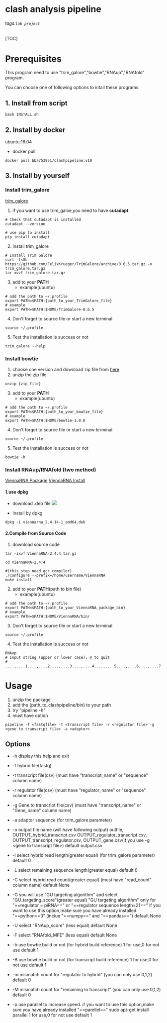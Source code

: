 clash analysis pipeline
===
###### tags:`lab project`
[TOC]


# Prerequisites
This program need to use "trim_galore","bowtie","RNAup","RNAfold" program.

You can choose one of following options to intall these programs.
## 1. Install from script
```shell=
bash INSTALL.sh
```
## 2. Install by docker 
ubuntu:16.04
- docker pull
```shell=
docker pull bba753951/clashpipeline:v10
```


## 3. Install by yourself

### Install trim_galore
[trim_galore](https://github.com/FelixKrueger/TrimGalore#installation)
1. if you want to use trim_galoe,you need to have **cutadapt**
```shell=
# Check that cutadapt is installed
cutadapt --version

# use pip to install 
pip install cutadapt
```

2. Install trim_galore
```shell=
# Install Trim Galore
curl -fsSL https://github.com/FelixKrueger/TrimGalore/archive/0.6.5.tar.gz -o trim_galore.tar.gz
tar xvzf trim_galore.tar.gz
```
3. add to your **PATH**
    - example(ubuntu)
```shell=
# add the path to ~/.profile
export PATH=$PATH:{path_to_your_TrimGalore_file}
# example
export PATH=$PATH:$HOME/TrimGalore-0.6.5
```
4. Don't forget to source file or start a new terminal
```shell=
source ~/.profile
```
5. Test the installation is success or not
```shell=
trim_galore --help
```


### Install bowtie


1. choose one version and download zip file from [here](https://sourceforge.net/projects/bowtie-bio/files/bowtie/)
2. unzip the zip file
```shell=
unzip {zip_file}
```
3. add to your **PATH**
    - example(ubuntu)
```shell=
# add the path to ~/.profile
export PATH=$PATH:{path_to_your_bowtie_file}
# example
export PATH=$PATH:$HOME/bowtie-1.0.0
```
4. Don't forget to source file or start a new terminal
```shell=
source ~/.profile
```
5. Test the installation is success or not
```shell=
bowtie -h
```


### Install RNAup/RNAfold (two method)

[ViennaRNA Package](https://www.tbi.univie.ac.at/RNA/index.html)
[ViennaRNA Install](https://www.tbi.univie.ac.at/RNA/documentation.html#install)
#### 1.use dpkg
- download .deb file
![](https://i.imgur.com/RYTUObe.png)

- Install by dpkg
```shell=
dpkg -i viennarna_2.4.14-1_amd64.deb
```

#### 2.Compile from Source Code
1. download source code
```shell=
tar -zxvf ViennaRNA-2.4.4.tar.gz

cd ViennaRNA-2.4.4

#(this step need gcc compiler)
./configure --prefix=/home/username/ViennaRNA
make install
```


2. add to your **PATH**(path to bin file)
    - example(ubuntu)
```shell=
# add the path to ~/.profile
export PATH=$PATH:{path_to_your_ViennaRNA_package_bin}
# example
export PATH=$PATH:$HOME/ViennaRNA/bin/
```
3. Don't forget to source file or start a new terminal
```shell=
source ~/.profile
```

4. Test the installation is success or not
```shell=
RNAup
# Input string (upper or lower case); @ to quit
# ....,....1....,....2....,....3....,....4....,....5....,....6....,....7....,....8
```

# Usage
1. unzip the package 
2. add the {path_to_clashpipeline/bin} to your path
3. try "pipeline -h" 
4. must have option
```shell=
pipeline -f <fastqfile> -t <transcript file> -r <regulator file> -g <gene to transcript file> -a <adaptor>
```

## Options



* -h display this help and exit

* -f hybrid file(fastq)

* -t transcript file(csv)
   (must have "transcript_name" or "sequence" column name)

* -r regulator file(csv)
   (must have "regulator_name" or "sequence" column name)

* -g Gene to transcript file(csv)
   (must have "transcript_name" or "Gene_name" column name)

* -a adaptor sequence
   (for trim_galore parameter)

* -o output file name
   (will have following output)
   outfile,
   OUTPUT_hybrid_transcript.csv
   OUTPUT_regulator_transcript.csv,
   OUTPUT_transcript_regulator.csv,
   OUTPUT_gene.csv(if you use -g \<gene to transcript file>)
   default output.csv

* -l select hybrid read length(greater equal)
   (for trim_galore parameter)
   default 0

* -L select remaining sequence length(greater equal)
   default 0

* -C select hybrid read count(greater equal)
   (must have "read_count" column name)
   default None

* -G you will use "GU targeting algorithm" and select "GU_targeting_score"(greater equal)
   "GU targeting algorithm" only for "==regulator = piRNA==" or "==regulator sequence length=21=="
   if you want to use this option,make sure you have already installed "==python==3"
   (inclue "==numpy==" and "==pandas==")
   default None

* -U select "RNAup_score" (less equal)
   default None

* -F select "RNAfold_MFE" (less equal)
   default None

* -b use bowtie build or not
   (for hybrid build reference)
   1 for use,0 for not use
   default 1

* -B use bowtie build or not
   (for transcript build reference)
   1 for use,0 for not use
   default 1

* -m mismatch count for "regulator to hybrid"
   (you can only use 0,1,2)
   default 0

* -M mismatch count for "remaining to transcript"
   (you can only use 0,1,2)
   default 0

* -p use parallel to increase speed.
   if you want to use this option,make sure you have already installed "==parellel=="
   sudo apt-get install parallel
   1 for use,0 for not use
   default 1

